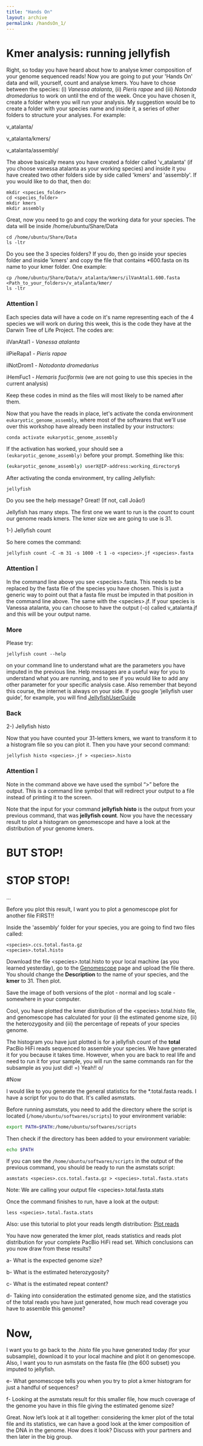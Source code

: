 ```yaml
---
title: "Hands On"
layout: archive
permalink: /handsOn_1/
---  
```


# Kmer analysis: running jellyfish <a name="where-are-we?"></a> 

Right, so today you have heard about how to analyse kmer composition of your genome sequenced reads! Now you are going to put your 'Hands On' data and will, yourself, count and analyse kmers.
You have to chose between the species: (i) *Vanessa atalanta*, (ii) *Pieris rapae* and (iii) *Notonda dromedarius* to work on until the end of the week. Once you have chosen it, create a folder where you will run your analysis. My suggestion would be to create a folder with your species name and inside it, a series of other folders to structure your analyses. For example:

v_atalanta/

 v_atalanta/kmers/
  
 v_atalanta/assembly/
  
 The above basically means you have created a folder called 'v_atalanta' (if you choose vanessa atalanta as your working species) and inside it you have created two other folders side by side called 'kmers' and 'assembly'. If you would like to do that, then do:
 
 ```console  
mkdir <species_folder>
cd <species_folder>
mkdir kmers
mkdir assembly
```  
 
Great, now you need to go and copy the working data for your species. The data will be inside /home/ubuntu/Share/Data

```console  
cd /home/ubuntu/Share/Data
ls -ltr
```  
Do you see the 3 species folders? If you do, then go inside your species folder and inside 'kmers' and copy the file that contains \*600.fasta on its name to your kmer folder. One example:


```console  
cp /home/ubuntu/Share/Data/v_atalanta/kmers/ilVanAtal1.600.fasta <Path_to_your_folders>/v_atalanta/kmer/
ls -ltr
```  

### Attention :grey_exclamation: 

Each species data will have a code on it's name representing each of the 4 species we will work on during this week, this is the code they have at the Darwin Tree of Life Project. The codes are:

ilVanAtal1 - *Vanessa atalanta*

ilPieRapa1 - *Pieris rapae*

ilNotDrom1 - *Notodonta dromedarius*

iHemFuc1 - *Hemaris fuciformis* (we are not going to use this species in the current analysis)


Keep these codes in mind as the files will most likely to be named after them.

Now that you have the reads in place, let's activate the conda environment `eukaryotic_genome_assembly`, where most of the softwares that we'll use over this workshop have already been installed by your instructors:  

```bash  
conda activate eukaryotic_genome_assembly
```

If the activation has worked, your should see a `(eukaryotic_genome_assembly)` before your prompt. Something like this:  
```bash  
(eukaryotic_genome_assembly) userX@IP-address:working_directory$
```

After activating the conda environment, try calling Jellyfish:

```console  
jellyfish
``` 

Do you see the help message? Great! (If not, call Joāo!)

Jellyfish has many steps. The first one we want to run is the *count* to count our genome reads kmers. The kmer size we are going to use is 31. 

1-) Jellyfish count

So here comes the command:

```console  
jellyfish count -C -m 31 -s 1000 -t 1 -o <species>.jf <species>.fasta
``` 


### Attention :grey_exclamation: 

In the command line above you see \<species\>.fasta. This needs to be replaced by the fasta file of the species you have chosen. This is just a generic way to point out that a fasta file must be imputed in that position in the command line above. The same with the \<species\>.jf. If your species is Vanessa atalanta, you can choose to have the output (-o) called v_atalanta.jf and this will be your output name.

### More

Please try:

```console  
jellyfish count --help 
```

on your command line to understand what are the parameters you have imputed in the previous line. Help messages are a useful way for you to understand what you are running, and to see if you would like to add any other parameter for your specific analysis case. Also remember that beyond this course, the internet is always on your side. If you google ‘jellyfish user guide’, for example, you will find [JellyfishUserGuide]( http://www.genome.umd.edu/docs/JellyfishUserGuide.pdf)

### Back

2-) Jellyfish histo

Now that you have counted your 31-letters kmers, we want to transform it to a histogram file so you can plot it. Then you have your second command:


```console  
jellyfish histo <species>.jf > <species>.histo

```

### Attention :grey_exclamation: 

Note in the command above we have used the symbol “>” before the output. This is a command line symbol that will redirect your output to a file instead of printing it to the screen.

Note that the input for your command **jellyfish histo** is the output from your previous command, that was **jellyfish count**. Now you have the necessary result to plot a histogram on genomescope and have a look at the distribution of your genome kmers. 



# BUT STOP!

# STOP STOP! 

...

Before you plot this result, I want you to plot a genomescope plot for another file FIRST!! 

Inside the 'assembly' folder for your species, you are going to find two files called:

```console  
<species>.ccs.total.fasta.gz
<species>.total.histo
```

Download the file \<species\>.total.histo to your local machine (as you learned yesterday), go to the [Genomescope](http://qb.cshl.edu/genomescope/) page and upload the file there. You should change the **Description** to the name of your species, and the **kmer** to 31. Then plot.

Save the image of both versions of the plot - normal and log scale - somewhere in your computer.

Cool, you have plotted the kmer distribution of the \<species\>.total.histo file, and genomescope has calculated for your (i) the estimated genome size, (ii) the heterozygosity and (iii) the percentage of repeats of your species genome. 

The histogram you have just plotted is for a jellyfish count of the **total** PacBio HiFi reads sequenced to assemble your species. We have generated it for you because it takes time. However, when you are back to real life and need to run it for your sample, you will run the same commands ran for the subsample as you just did! =) Yeah!! o/

#Now

I would like to you generate the general statistics for the \*.total.fasta reads. I have a script for you to do that. It's called asmstats. 

Before running asmstats, you need to add the directory where the script is located (`/home/ubuntu/softwares/scripts`) to your environment variable:  

```bash  
export PATH=$PATH:/home/ubuntu/softwares/scripts
```  

Then check if the directory has been added to your environment variable:  

```bash  
echo $PATH
```

If you can see the `/home/ubuntu/softwares/scripts` in the output of the previous command, you should be ready to run the asmstats script:

```console  
asmstats <species>.ccs.total.fasta.gz > <species>.total.fasta.stats
```

Note: We are calling your output file \<species\>.total.fasta.stats

Once the command finishes to run, have a look at the output:

```console  
less <species>.total.fasta.stats
```

Also: use this tutorial to plot your reads length distribution: [Plot reads](https://eukaryotic-genome-assembly.github.io/handsOn_plotReadLength/)

You have now generated the kmer plot, reads statistics and reads plot distribution for your complete PacBio HiFi read set. Which conclusions can you now draw from these results?


a- What is the expected genome size?

b- What is the estimated heterozygosity?

c- What is the estimated repeat content?

d- Taking into consideration the estimated genome size, and the statistics of the total reads you have just generated, how much read coverage you have to assemble this genome?


# Now,



I want you to go back to the *.histo* file you have generated today (for your subsample), download it to your local machine and plot it on genomescope. Also, I want you to run asmstats on the fasta file (the 600 subset) you imputed to jellyfish. 

e- What genomescope tells you when you try to plot a kmer histogram for just a handful of sequences? 

f- Looking at the asmstats result for this smaller file, how much coverage of the genome you have in this file giving the estimated genome size?

Great. Now let’s look at it all together: considering the kmer plot of the total file and its statistics, we can have a good look at the kmer composition of the DNA in the genome. How does it look? Discuss with your partners and then later in the big group.  


